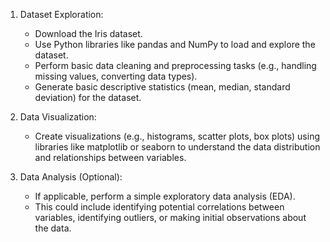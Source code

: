 1. Dataset Exploration:
    * Download the Iris dataset.
    * Use Python libraries like pandas and NumPy to load and explore the dataset.
    * Perform basic data cleaning and preprocessing tasks (e.g., handling missing values, converting data types).
    * Generate basic descriptive statistics (mean, median, standard deviation) for the dataset.

2. Data Visualization:
    * Create visualizations (e.g., histograms, scatter plots, box plots) using libraries like matplotlib or seaborn to understand the data distribution and relationships between variables.

3. Data Analysis (Optional):
    * If applicable, perform a simple exploratory data analysis (EDA).
    * This could include identifying potential correlations between variables, identifying outliers, or making initial observations about the data.
